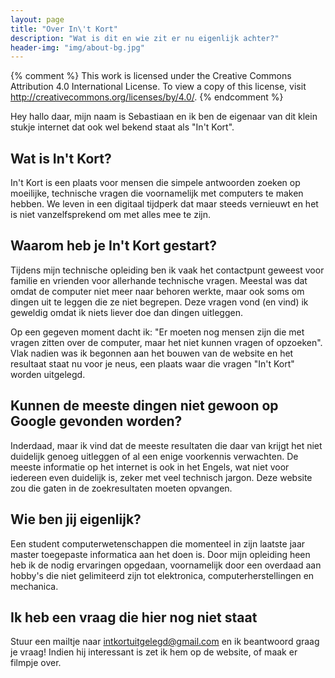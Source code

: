 ```yaml
---
layout: page
title: "Over In\'t Kort"
description: "Wat is dit en wie zit er nu eigenlijk achter?"
header-img: "img/about-bg.jpg"
---
```

{% comment %}
This work is licensed under the Creative Commons Attribution 4.0 International License. To view a copy of this license, visit http://creativecommons.org/licenses/by/4.0/.
{% endcomment %}

Hey hallo daar, mijn naam is Sebastiaan en ik ben de eigenaar van dit klein stukje internet dat ook wel bekend staat als "In\'t Kort".

## Wat is In\'t Kort?
In\'t Kort is een plaats voor mensen die simpele antwoorden zoeken op moeilijke, technische vragen die voornamelijk met computers te maken hebben. We leven in een digitaal tijdperk dat maar steeds vernieuwt en het is niet vanzelfsprekend om met alles mee te zijn.

## Waarom heb je In\'t Kort gestart?
Tijdens mijn technische opleiding ben ik vaak het contactpunt geweest voor familie en vrienden voor allerhande technische vragen. Meestal was dat omdat de computer niet meer naar behoren werkte, maar ook soms om dingen uit te leggen die ze niet begrepen. Deze vragen vond (en vind) ik geweldig omdat ik niets liever doe dan dingen uitleggen.

Op een gegeven moment dacht ik: "Er moeten nog mensen zijn die met vragen zitten over de computer, maar het niet kunnen vragen of opzoeken". Vlak nadien was ik begonnen aan het bouwen van de website en het resultaat staat nu voor je neus, een plaats waar die vragen "In\'t Kort" worden uitgelegd.

## Kunnen de meeste dingen niet gewoon op Google gevonden worden?
Inderdaad, maar ik vind dat de meeste resultaten die daar van krijgt het niet duidelijk genoeg uitleggen of al een enige voorkennis verwachten. De meeste informatie op het internet is ook in het Engels, wat niet voor iedereen even duidelijk is, zeker met veel technisch jargon. Deze website zou die gaten in de zoekresultaten moeten opvangen.

## Wie ben jij eigenlijk?
Een student computerwetenschappen die momenteel in zijn laatste jaar master toegepaste informatica aan het doen is. Door mijn opleiding heen heb ik de nodig ervaringen opgedaan, voornamelijk door een overdaad aan hobby's die niet gelimiteerd zijn tot elektronica, computerherstellingen en mechanica.

## Ik heb een vraag die hier nog niet staat
Stuur een mailtje naar <intkortuitgelegd@gmail.com> en ik beantwoord graag je vraag! Indien hij interessant is zet ik hem op de website, of maak er filmpje over.
